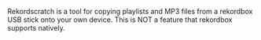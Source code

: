 Rekordscratch is a tool for copying playlists and MP3 files from a rekordbox USB stick onto your own device. This is NOT a feature that rekordbox supports natively.
